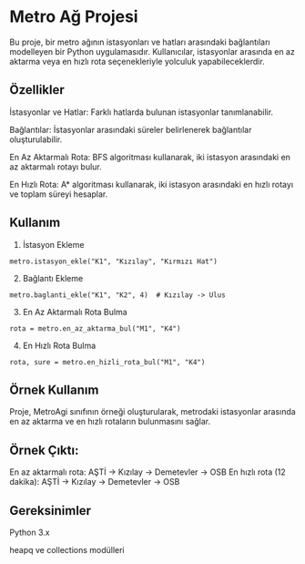 # Metro Ağ Projesi
Bu proje, bir metro ağının istasyonları ve hatları arasındaki bağlantıları modelleyen bir Python uygulamasıdır. Kullanıcılar, istasyonlar arasında en az aktarma veya en hızlı rota seçenekleriyle yolculuk yapabileceklerdir.

## Özellikler
İstasyonlar ve Hatlar: Farklı hatlarda bulunan istasyonlar tanımlanabilir.

Bağlantılar: İstasyonlar arasındaki süreler belirlenerek bağlantılar oluşturulabilir.

En Az Aktarmalı Rota: BFS algoritması kullanarak, iki istasyon arasındaki en az aktarmalı rotayı bulur.

En Hızlı Rota: A* algoritması kullanarak, iki istasyon arasındaki en hızlı rotayı ve toplam süreyi hesaplar.

## Kullanım
1. İstasyon Ekleme
```
metro.istasyon_ekle("K1", "Kızılay", "Kırmızı Hat")
```
2. Bağlantı Ekleme
```
metro.baglanti_ekle("K1", "K2", 4)  # Kızılay -> Ulus
```
3. En Az Aktarmalı Rota Bulma
```
rota = metro.en_az_aktarma_bul("M1", "K4")
```
4. En Hızlı Rota Bulma
```
rota, sure = metro.en_hizli_rota_bul("M1", "K4")
```
## Örnek Kullanım
Proje, MetroAgi sınıfının örneği oluşturularak, metrodaki istasyonlar arasında en az aktarma ve en hızlı rotaların bulunmasını sağlar.

## Örnek Çıktı:
En az aktarmalı rota: AŞTİ -> Kızılay -> Demetevler -> OSB
En hızlı rota (12 dakika): AŞTİ -> Kızılay -> Demetevler -> OSB

## Gereksinimler
Python 3.x

heapq ve collections modülleri